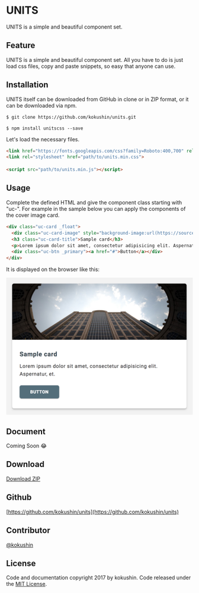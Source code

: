 # UNITS

UNITS is a simple and beautiful component set.

## Feature

UNITS is a simple and beautiful component set. All you have to do is just load css files, copy and paste snippets, so easy that anyone can use.

## Installation

UNITS itself can be downloaded from GitHub in clone or in ZIP format, or it can be downloaded via npm.

```
$ git clone https://github.com/kokushin/units.git
```

```
$ npm install unitscss --save
```

Let's load the necessary files.

```html
<link href="https://fonts.googleapis.com/css?family=Roboto:400,700" rel="stylesheet">
<link rel="stylesheet" href="path/to/units.min.css">

<script src="path/to/units.min.js"></script>
```

## Usage

Complete the defined HTML and give the component class starting with "uc-". For example in the sample below you can apply the components of the cover image card.

```html
<div class="uc-card _float">
  <div class="uc-card-image" style="background-image:url(https://source.unsplash.com/random)"></div>
  <h3 class="uc-card-title">Sample card</h3>
  <p>Lorem ipsum dolor sit amet, consectetur adipisicing elit. Aspernatur, et.</p>
  <div class="uc-btn _primary"><a href="#">Button</a></div>
</div>
```

It is displayed on the browser like this:

![sample](https://raw.githubusercontent.com/kokushin/units/624b0d2166229bdac3ba0808ecee793082dd9422/public/img/README/img_sample_card_01.png)

## Document

Coming Soon 😂

## Download
[Download ZIP](https://github.com/kokushin/units/archive/master.zip)

## Github
[https://github.com/kokushin/units](https://github.com/kokushin/units)

## Contributor
[@kokushin](https://github.com/kokushin)

## License
Code and documentation copyright 2017 by kokushin. Code released under the [MIT License](https://github.com/kokushin/units/blob/master/LICENSE).
